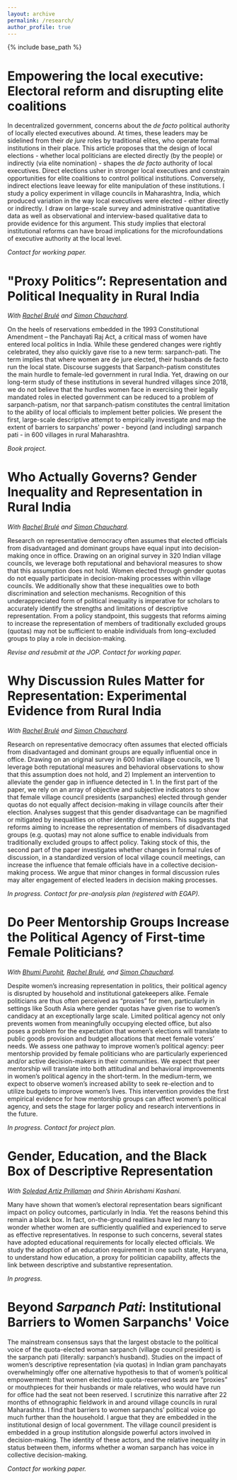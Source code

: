 ```yaml
---
layout: archive
permalink: /research/
author_profile: true
---
```

{% include base_path %}

Empowering the local executive: Electoral reform and disrupting elite coalitions
======

In decentralized government, concerns about the _de facto_ political authority of locally elected executives abound. At times, these leaders may be sidelined from their _de jure_ roles by traditional elites, who operate formal institutions in their place. This article proposes that the design of local elections - whether local politicians are elected directly (by the people) or indirectly (via elite nomination) - shapes the _de facto_ authority of local executives. Direct elections usher in stronger local executives and constrain opportunities for elite coalitions to control political institutions. Conversely, indirect elections leave leeway for elite manipulation of these institutions. I study a policy experiment in village councils in Maharashtra, India, which produced variation in the way local executives were elected - either directly or indirectly. I draw on large-scale survey and administrative quantitative data as well as observational and interview-based qualitative data to provide evidence for this argument. This study implies that electoral institutional reforms can have broad implications for the microfoundations of executive authority at the local level. 

_Contact for working paper._

"Proxy Politics”: Representation and Political Inequality in Rural India
======

_With [Rachel Brulé](https://rachelbrule.com/) and [Simon Chauchard](https://www.simonchauchard.com/)._

On the heels of reservations embedded in the 1993 Constitutional Amendment – the Panchayati Raj Act, a critical mass of women have entered local politics in India. While these gendered changes were rightly celebrated, they also quickly gave rise to a new term: sarpanch-pati. The term implies that where women are de jure elected, their husbands de facto run the local state. Discourse suggests that Sarpanch-patism constitutes the main hurdle to female-led government in rural India. Yet, drawing on our long-term study of these institutions in several hundred villages since 2018, we do not believe that the hurdles women face in
exercising their legally mandated roles in elected government can be reduced to a problem of sarpanch-patism, nor that sarpanch-patism constitutes the central limitation to the ability of local officials to implement better policies. We present the first, large-scale descriptive attempt to empirically investigate and map the extent of barriers to sarpanchs' power - beyond (and including) sarpanch pati - in 600 villages in rural Maharashtra.

_Book project._

Who Actually Governs? Gender Inequality and Representation in Rural India
======

_With [Rachel Brulé](https://rachelbrule.com/) and [Simon Chauchard](https://www.simonchauchard.com/)._

Research on representative democracy often assumes that elected officials from disadvantaged and dominant groups have equal input into decision-making once in office. Drawing on an original survey in 320 Indian village councils, we leverage both reputational and behavioral measures to show that this assumption does not hold. Women elected through gender quotas do not equally participate in decision-making processes within village councils. We additionally show that these inequalities owe to both discrimination and selection mechanisms. Recognition of this underappreciated form of political inequality is imperative for scholars to accurately identify the strengths and limitations of descriptive representation. From a policy standpoint, this suggests that reforms aiming to increase the representation of members of traditionally excluded groups (quotas) may not be sufficient to enable individuals from long-excluded groups to play a role in decision-making. 

_Revise and resubmit at the JOP. Contact for working paper._

Why Discussion Rules Matter for Representation: Experimental Evidence from Rural India
======

_With [Rachel Brulé](https://rachelbrule.com/) and [Simon Chauchard](https://www.simonchauchard.com/)._

Research on representative democracy often assumes that elected officials from disadvantaged and dominant groups are equally influential once in office. Drawing on an original survey in 600 Indian village councils, we 1) leverage both reputational measures and behavioral observations to show that this assumption does not hold, and 2) Implement an intervention to alleviate the gender gap in influence detected in 1. In the first part of the paper, we rely on an array of objective and subjective indicators to show that female village council presidents (sarpanches) elected through gender quotas do not equally affect decision-making in village councils after their election. Analyses suggest that this gender disadvantage can be magnified or mitigated by inequalities on other identity dimensions. This suggests that reforms aiming to increase the representation of members of disadvantaged groups (e.g. quotas) may not alone suffice to enable individuals from traditionally excluded groups to affect policy. Taking stock of this, the second part of the paper investigates whether changes in formal rules of discussion, in a standardized version of local village council meetings, can increase the influence that female officials have in a collective decision-making process. We argue that minor changes in formal discussion rules may alter engagement of elected leaders in decision making processes.

_In progress. Contact for pre-analysis plan (registered with EGAP)._


Do Peer Mentorship Groups Increase the Political Agency of First-time Female Politicians?
======

_With [Bhumi Purohit](https://www.bhumipurohit.com/), [Rachel Brulé](https://rachelbrule.com), and [Simon Chauchard](https://www.simonchauchard.com/)._

Despite women’s increasing representation in politics, their political agency is disrupted by household and institutional gatekeepers alike. Female politicians are thus often perceived as “proxies” for men, particularly in settings like South Asia where gender quotas have given rise to women’s candidacy at an exceptionally large scale. Limited political agency not only prevents women from meaningfully occupying elected office, but also poses a problem for the  expectation that women’s elections will translate to public goods provision and budget allocations that meet female voters’ needs. We assess one pathway to improve women’s political agency: peer mentorship provided by female politicians who are particularly experienced and/or active decision-makers in their communities. We expect that peer mentorship will translate into both attitudinal and behavioral improvements in women’s political agency in the short-term. In the medium-term, we expect to observe women’s increased ability to seek re-election and to utilize budgets to improve women’s lives. This intervention provides the first empirical evidence for how mentorship groups can affect women’s political agency, and sets the stage for larger policy and research interventions in the future.

_In progress. Contact for project plan._

Gender, Education, and the Black Box of Descriptive Representation
======

_With [Soledad Artiz Prillaman](https://www.soledadprillaman.com/) and Shirin Abrishami Kashani._

Many have shown that women’s electoral representation bears significant impact on policy outcomes, particularly in India. Yet the reasons behind this remain a black box. In fact, on-the-ground realities have led many to wonder whether women are sufficiently qualified and experienced to serve as effective representatives. In response to such concerns, several states have adopted educational requirements for locally elected officials. We study the adoption of an education requirement in one such state, Haryana, to understand how education, a proxy for politician capability, affects the link between descriptive and substantive representation. 

_In progress._

Beyond _Sarpanch Pati_: Institutional Barriers to Women Sarpanchs' Voice
======

The mainstream consensus says that the largest obstacle to the political voice of the quota-elected woman sarpanch (village council president) is the sarpanch pati (literally: sarpanch’s husband). Studies on the impact of women’s descriptive representation (via quotas) in Indian gram panchayats overwhelmingly offer one alternative hypothesis to that of women’s political empowerment: that women elected into quota-reserved seats are ”proxies” or mouthpieces for their husbands or male relatives, who would have run for office had the seat not been reserved. I scrutinize this narrative after 22 months of ethnographic fieldwork in and around village councils in rural Maharashtra. I find that barriers to women sarpanchs’ political voice go much further than the household. I argue that they are embedded in the institutional design of local government. The village council president is embedded in a group institution alongside powerful actors involved in decision-making. The identity of these actors, and the relative inequality in status between them, informs whether a woman sarpanch has voice in collective decision-making.

_Contact for working paper._
